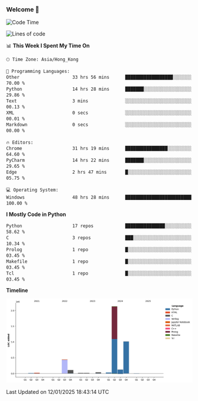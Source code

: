 ### Welcome 👋

<!--START_SECTION:waka-->
![Code Time](http://img.shields.io/badge/Code%20Time-1%2C328%20hrs%2044%20mins-blue)

![Lines of code](https://img.shields.io/badge/From%20Hello%20World%20I%27ve%20Written-3.9%20million%20lines%20of%20code-blue)

📊 **This Week I Spent My Time On** 

```text
🕑︎ Time Zone: Asia/Hong_Kong

💬 Programming Languages: 
Other                    33 hrs 56 mins      ██████████████████░░░░░░░   70.00 % 
Python                   14 hrs 28 mins      ███████░░░░░░░░░░░░░░░░░░   29.86 % 
Text                     3 mins              ░░░░░░░░░░░░░░░░░░░░░░░░░   00.13 % 
XML                      0 secs              ░░░░░░░░░░░░░░░░░░░░░░░░░   00.01 % 
Markdown                 0 secs              ░░░░░░░░░░░░░░░░░░░░░░░░░   00.00 % 

🔥 Editors: 
Chrome                   31 hrs 19 mins      ████████████████░░░░░░░░░   64.60 % 
PyCharm                  14 hrs 22 mins      ███████░░░░░░░░░░░░░░░░░░   29.65 % 
Edge                     2 hrs 47 mins       █░░░░░░░░░░░░░░░░░░░░░░░░   05.75 % 

💻 Operating System: 
Windows                  48 hrs 28 mins      █████████████████████████   100.00 % 
```

**I Mostly Code in Python** 

```text
Python                   17 repos            ███████████████░░░░░░░░░░   58.62 % 
C                        3 repos             ███░░░░░░░░░░░░░░░░░░░░░░   10.34 % 
Prolog                   1 repo              █░░░░░░░░░░░░░░░░░░░░░░░░   03.45 % 
Makefile                 1 repo              █░░░░░░░░░░░░░░░░░░░░░░░░   03.45 % 
Tcl                      1 repo              █░░░░░░░░░░░░░░░░░░░░░░░░   03.45 % 
```



**Timeline**

![Lines of Code chart](https://raw.githubusercontent.com/xhj2501/xhj2501/main/assets/bar_graph.png)


 Last Updated on 12/01/2025 18:43:14 UTC
<!--END_SECTION:waka-->

